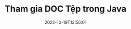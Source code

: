 ---
############################# Static ############################
layout: "auto-gen-merger"
date: 2022-10-19T13:56:01
draft: false
otherformats: docm docx dot dotm dotx epub html mht mhtml odp ods odt one otp ott pdf

############################# Head ############################
head_title: "Tham gia các tệp DOC qua API hợp nhất tài liệu Java & J2SE"
head_description: "Nối nhiều tệp DOC trong Java bằng cách sử dụng API hợp nhất tài liệu với tất cả dữ liệu, kiểu và định dạng làm tài liệu nguồn."

############################# Header ############################
title: "Tham gia DOC Tệp trong Java"
description: "Tham gia DOC với một vài dòng mã Java."
bg_image: "https://cms.admin.containerize.com/templates/aspose/App_Themes/V3/images/bg/header1.png"
bg_overlay: false
button:
    enable: true
    icon: "fas fa-arrow-down"
    label: "Tải xuống bản dùng thử miễn phí"
    link: "https://downloads.groupdocs.com/merger/java"

############################# SubMenu ############################
submenu:
    enable: true

    left:
        img_alt: "GroupDocs.Merger for Java"
        image: "https://cms.admin.containerize.com/templates/groupdocs/images/product-logos/90x90-noborder/groupdocs-merger-java.png"
        product: "GroupDocs.Merger"
        platform: "Java"

    middle:
        button:

            # button loop
            - link: "https://apireference.groupdocs.com/merger/java"
              text: "Tham chiếu API"

            # button loop
            - link: "https://github.com/groupdocs-merger"
              text: "Ví dụ về mã"

            # button loop
            - link: "https://products.groupdocs.app/merger/family"
              text: "Bản trình diễn trực tiếp"

            # button loop
            - link: "https://purchase.groupdocs.com/pricing/merger/java"
              text: "Định giá"

    right:
        link_download: "https://downloads.groupdocs.com/merger"
        link_learn: "https://docs.groupdocs.com/merger/java"
        link_buy: "https://purchase.groupdocs.com"

############################# About ############################
about:
    enable: true
    title: "Giới thiệu về API GroupDocs.Merger for Java"
    content: |
        [GroupDocs.Merger for Java](/vi/merge/java/) cung cấp một giải pháp thuận tiện để kết hợp nhiều tệp PDF, Microsoft Office (Word, Excel, PowerPoint, OneNote), OpenDocument, HTML, hình ảnh và nhiều tài liệu khác thành một tệp duy nhất trong các ứng dụng Java. GroupDocs.Merger sẽ giúp bạn tiết kiệm rất nhiều công sức vì bạn được phép tham gia các tài liệu DOC - không cần cài đặt bất kỳ phần mềm, ứng dụng máy tính để bàn hoặc plugin nào của bên thứ ba. Bây giờ không cần thiết phải lãng phí thời gian của bạn và nối các tệp theo cách thủ công! Sứ mệnh của GroupDocs là cung cấp chất lượng tốt nhất và đơn giản hóa quy trình xử lý tài liệu.
        
        API GroupDocs.Merger là một lựa chọn đúng đắn cho các giải pháp công ty cần các tính năng nối tệp. Các API này được hỗ trợ tốt trên tất cả các hệ điều hành và nền tảng chính bao gồm J2SE 7.0 (1.7), J2SE 8.0 (1.8), Java 10.

############################# Steps ############################
steps:
    enable: true
    title_left: "Nối Nhiều DOC Tệp trong Java"
    content_left: |
        [GroupDocs.Merger for Java](/vi/merge/java/) giúp các nhà phát triển Java dễ dàng kết hợp nhiều tệp DOC bằng cách triển khai một vài bước đơn giản.
        
        * Tạo một thể hiện của **Merger** và chuyển đường dẫn tài liệu nguồn làm tham số khởi tạo.
        * Gọi **Tham gia** của lớp **Merger** và chuyển đường dẫn tài liệu nguồn thứ hai.
        * Gọi **Save** của lớp **Merger** để lưu tài liệu đã hợp nhất.

    title_right: "yêu cầu hệ thống"
    content_right: |
        API GroupDocs.Merger for Java được hỗ trợ trên tất cả các nền tảng và hệ điều hành chính. Trước khi thực hiện mã bên dưới, hãy đảm bảo rằng bạn đã cài đặt các điều kiện tiên quyết sau trên hệ thống của mình.

        * Hệ điều hành: Microsoft Windows, Linux, MacOS
        * Môi trường phát triển: NetBeans, IntelliJ IDEA, Eclipse
        * Các khuôn khổ: J2SE 7.0 (1.7), J2SE 8.0 (1.8), Java 10
        * Tải xuống phiên bản mới nhất của GroupDocs.Merger for Java từ [Maven](https://repository.groupdocs.com/webapp/#/artifacts/browse/tree/General/repo/com/groupdocs/groupdocs-merger)
         
    code: |
     {{% merger/additional-styles %}}
     {{< merger/code-merger title="Cách nối các tệp DOC bằng mã mẫu Java">}}

        ```java    
        // Nối các tệp DOC bằng GroupDocs.Merger cho Java API
        // Khởi tạo hợp nhất với tài liệu đầu vào DOC
        Merger merger = new Merger("input_1.doc");

        // Gọi phương thức nối của cá thể lớp Merger và chuyển đường dẫn tài liệu nguồn thứ hai
        merger.join("input_2.doc");
    
        // Gọi phương thức lưu của cá thể lớp Merger để lưu tài liệu đã hợp nhất
        merger.save("merged-file.doc"); 
        ```
     {{< /merger/code-merger >}}

############################# Demos ############################
demos:
    enable: true
    title: "Bản trình diễn trực tiếp - Ứng dụng trực tuyến để tham gia tài liệu"
    content: |
       Tham gia nhiều tệp DOC ngay bây giờ bằng cách truy cập trang web [GroupDocs.Merger Live Demos](https://products.groupdocs.app/merger/doc) trang web.
       Bản demo trực tiếp có những lợi ích sau.
        
############################# About Formats ############################
about_formats:
    enable: true

############################# More Formats ############################
more_formats:
    enable: true
    title: "Tham gia các định dạng tài liệu khác"
    content: |
        API hợp nhất tài liệu Java cho các định dạng tệp và hình ảnh. Kết hợp với nhau một số định dạng tài liệu phổ biến như được nêu dưới đây.

############################# Back to top ###############################
back_to_top:
    enable: true
---